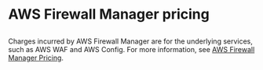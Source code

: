 # AWS Firewall Manager pricing<a name="aws-fms-pricing"></a>

## <a name="fms-pricing"></a>

Charges incurred by AWS Firewall Manager are for the underlying services, such as AWS WAF and AWS Config\. For more information, see [AWS Firewall Manager Pricing](http://aws.amazon.com/firewall-manager/pricing/)\. 